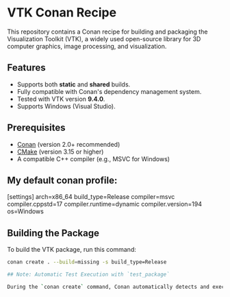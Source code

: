 # VTK Conan Recipe

This repository contains a Conan recipe for building and packaging the Visualization Toolkit (VTK), a widely used open-source library for 3D computer graphics, image processing, and visualization.

## Features
- Supports both **static** and **shared** builds.
- Fully compatible with Conan's dependency management system.
- Tested with VTK version **9.4.0**.
- Supports Windows (Visual Studio).

## Prerequisites
- [Conan](https://conan.io/) (version 2.0+ recommended)
- [CMake](https://cmake.org/) (version 3.15 or higher)
- A compatible C++ compiler (e.g., MSVC for Windows)
## My default conan profile:
[settings]
arch=x86_64
build_type=Release
compiler=msvc
compiler.cppstd=17
compiler.runtime=dynamic
compiler.version=194
os=Windows

## Building the Package
To build the VTK package, run this command:
```bash
conan create . --build=missing -s build_type=Release

## Note: Automatic Test Execution with `test_package`

During the `conan create` command, Conan automatically detects and executes the test located in the `test_package` directory after building the package. This mechanism ensures that the package is working as expected.
